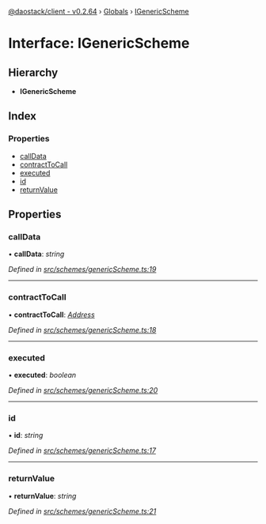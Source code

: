 [@daostack/client - v0.2.64](../README.md) › [Globals](../globals.md) › [IGenericScheme](igenericscheme.md)

# Interface: IGenericScheme

## Hierarchy

* **IGenericScheme**

## Index

### Properties

* [callData](igenericscheme.md#calldata)
* [contractToCall](igenericscheme.md#contracttocall)
* [executed](igenericscheme.md#executed)
* [id](igenericscheme.md#id)
* [returnValue](igenericscheme.md#returnvalue)

## Properties

###  callData

• **callData**: *string*

*Defined in [src/schemes/genericScheme.ts:19](https://github.com/dorgtech/client/blob/19b4373/src/schemes/genericScheme.ts#L19)*

___

###  contractToCall

• **contractToCall**: *[Address](../globals.md#address)*

*Defined in [src/schemes/genericScheme.ts:18](https://github.com/dorgtech/client/blob/19b4373/src/schemes/genericScheme.ts#L18)*

___

###  executed

• **executed**: *boolean*

*Defined in [src/schemes/genericScheme.ts:20](https://github.com/dorgtech/client/blob/19b4373/src/schemes/genericScheme.ts#L20)*

___

###  id

• **id**: *string*

*Defined in [src/schemes/genericScheme.ts:17](https://github.com/dorgtech/client/blob/19b4373/src/schemes/genericScheme.ts#L17)*

___

###  returnValue

• **returnValue**: *string*

*Defined in [src/schemes/genericScheme.ts:21](https://github.com/dorgtech/client/blob/19b4373/src/schemes/genericScheme.ts#L21)*
